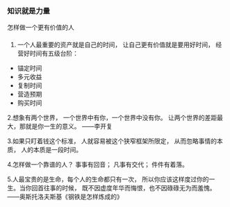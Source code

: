 ### 知识就是力量
怎样做一个更有价值的人

#### 
1. 一个人最重要的资产就是自己的时间，
让自己更有价值就是要用好时间，
经营好时间有五级台阶：
+ 锚定时间
+ 多元收益
+ 复制时间
+ 营造预期
+ 购买时间

2.想象有两个世界，
一个世界中有你，一个世界中没有你。
让两个世界的差距最大，那就是你一生的意义。
——李开复

3.如果只盯着钱这个标准，
人就容易被这个狭窄框架所限定，
从而忽略事情的本质，
人的本质是一段时间。

4.怎样做一个靠谱的人？
事事有回音；
凡事有交代；
件件有着落。

5.人最宝贵的是生命，每个人的生命都只有一次，
所以你应该这样度过你的一生。当你回首往事的时候，
既不因虚度年华而悔恨，也不因碌碌无为而羞愧。
——奥斯托洛夫斯基《钢铁是怎样炼成的》